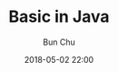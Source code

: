 ---
title: "Basic in Java"
layout: post
date: 2018-05-02 22:00
image: /assets/images/markdown.jpg
headerImage: false
tag:
- foundation
- Java Script
star: true
category: blog
author: Bun Chu
description: There are the problem I found out when parsing data from service response.
---